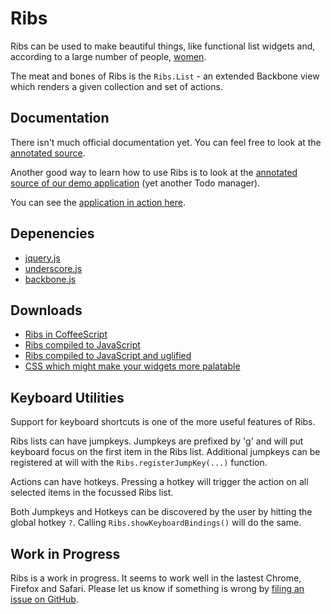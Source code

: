 Ribs
====

Ribs can be used to make beautiful things, like functional list widgets and, 
according to a large number of people, 
[women](http://en.wikipedia.org/wiki/Eve#Creation).

The meat and bones of Ribs is the `Ribs.List` - an extended Backbone view which 
renders a given collection and set of actions. 

Documentation
-------------

There isn't much official documentation yet.
You can feel free to look at the [annotated source](http://quid.github.com/ribs/ribs.coffee.html).

Another good way to learn how to use Ribs is to look at the 
[annotated source of our demo application](http://quid.github.com/ribs/demo/todos.js.html) 
(yet another Todo manager).

You can see the [application in action here](http://quid.github.com/ribs/demo).

Depenencies
-----------

+ [jquery.js](http://jquery.com)
+ [underscore.js](http://underscorejs.org)
+ [backbone.js](http://backbonejs.org)

Downloads
---------

+ [Ribs in CoffeeScript](http://quid.github.com/ribs/ribs.coffee)
+ [Ribs compiled to JavaScript](http://quid.github.com/ribs/ribs.js)
+ [Ribs compiled to JavaScript and uglified](http://quid.github.com/ribs/ribs.min.js)
+ [CSS which might make your widgets more palatable](http://quid.github.com/ribs/ribs.css)


Keyboard Utilities
------------------

Support for keyboard shortcuts is one of the more useful features of Ribs.

Ribs lists can have jumpkeys. Jumpkeys are prefixed by 'g' and will put keyboard
focus on the first item in the Ribs list. Additional jumpkeys can be registered
at will with the `Ribs.registerJumpKey(...)` function.

Actions can have hotkeys. Pressing a hotkey will trigger the action on all 
selected items in the focussed Ribs list.

Both Jumpkeys and Hotkeys can be discovered by the user by hitting the global 
hotkey `?`. Calling `Ribs.showKeyboardBindings()` will do the same.

Work in Progress
----------------

Ribs is a work in progress. It seems to work well in the lastest Chrome, Firefox
and Safari. Please let us know if something is wrong by [filing an issue on
GitHub](https://github.com/quid/ribs/issues).
